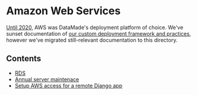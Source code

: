 # Amazon Web Services

[Until 2020](https://datamade.us/blog/why-were-switching-to-heroku/), AWS was
DataMade's deployment platform of choice. We've sunset documentation of [our
custom deployment framework and practices](https://github.com/datamade/deploy-a-site/),
however we've migrated still-relevant documentation to this directory.

## Contents

- [RDS](rds.md)
- [Annual server maintenace](annual-server-maintenance.md)
- [Setup AWS access for a remote Django app](iam-s3.md)
